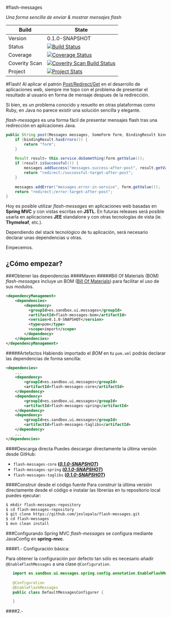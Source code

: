 #flash-messages

_Una forma sencilla de enviar &amp; mostrar mensajes flash_

|Build| State |
|--------|--------|
|Version|0.1.0-SNAPSHOT|
|Status |[![Build Status](https://travis-ci.org/jeslopalo/flash-messages.svg?branch=0.1.0)](https://travis-ci.org/jeslopalo/flash-messages)     |
|Coverage |[![Coverage Status](https://coveralls.io/repos/jeslopalo/flash-messages/badge.png?branch=0.1.0)](https://coveralls.io/r/jeslopalo/flash-messages?branch=0.1.0)|
|Coverity Scan |[![Coverity Scan Build Status](https://scan.coverity.com/projects/2142/badge.svg?branch=0.1.0)](https://scan.coverity.com/projects/2142?branch=0.1.0)|
|Project|[![Project Stats](https://www.ohloh.net/p/flash-messages/widgets/project_thin_badge.gif)](https://www.ohloh.net/p/flash-messages) |

#Flash!
Al aplicar el patrón [Post/Redirect/Get](http://en.wikipedia.org/wiki/Post/Redirect/Get) en el desarrollo de aplicaciones web, siempre me topo con el problema de presentar el resultado al usuario en forma de mensaje despues de la redirección.

Si bien, es un problema conocido y resuelto en otras plataformas como Ruby, en Java no parece existir una solución sencilla y elegante.

*flash-messages* es una forma fácil de presentar mensajes flash tras una redirección en aplicaciones Java.

```java
public String post(Messages messages, SomeForm form, BindingResult bindingResult) {
    if (bindingResult.hasErrors()) {        
        return "form";
    }
    
    Result result= this.service.doSomething(form.getValue());
    if (result.isSuccessful()) {
        messages.addSuccess("messages.success-after-post", result.getValue());
        return "redirect:/successful-target-after-post";
    }
    
    messages.addError("messages.error-in-service", form.getValue());
    return "redirect:/error-target-after-post";
}
```

Hoy es posible utilizar *flash-messages* en aplicaciones web basadas en **Spring MVC** y con vistas escritas en **JSTL**. En futuras releases será posible usarla en aplicaciones **JEE** standalone y con otras tecnologías de vista (ie. **Thymeleaf**, etc.).

Dependiendo del stack tecnológico de tu aplicación, será necesario declarar unas dependencias u otras.

Empecemos.

## ¿Cómo empezar?
###Obtener las dependencias
####Maven
#####Bill Of Materials (BOM)
*flash-messages* incluye un BOM ([Bill Of Materials](http://howtodoinjava.com/2014/02/18/maven-bom-bill-of-materials-dependency/)) para facilitar el uso de sus modulos.

```xml
<dependencyManagement>
    <dependencies>
        <dependency>
          <groupId>es.sandbox.ui.messages</groupId>
          <artifactId>flash-messages-bom</artifactId>
          <version>0.1.0-SNAPSHOT</version>
          <type>pom</type>
          <scope>import</scope>
        </dependency>
    </dependencies>
</dependencyManagement>
```
#####Artefactos
Habiendo importado el *BOM* en tu `pom.xml` podrás declarar las dependencias de forma sencilla:

```xml
<dependencies>
    ...
    <dependency>
        <groupId>es.sandbox.ui.messages</groupId>
        <artifactId>flash-messages-core</artifactId>
    </dependency>
    <dependency>
        <groupId>es.sandbox.ui.messages</groupId>
        <artifactId>flash-messages-spring</artifactId>
    </dependency>
    <dependency>
        <groupId>es.sandbox.ui.messages</groupId>
        <artifactId>flash-messages-taglibs</artifactId>
    </dependency>
    ...
</dependencies>
```
####Descarga directa
Puedes descargar directamente la última versión desde GitHub: 

 - `flash-messages-core`        **(_[0.1.0-SNAPSHOT](http://)_)**
 - `flash-messages-spring`      **(_[0.1.0-SNAPSHOT](http://)_)**
 - `flash-messages-taglibs`     **(_[0.1.0-SNAPSHOT](http://)_)**

####Construir desde el código fuente
Para construir la última versión directamente desde el código e instalar las librerías en tu repositorio local puedes ejecutar:

```zsh
$ mkdir flash-messages-repository
$ cd flash-messages-repository
$ git clone https://github.com/jeslopalo/flash-messages.git
$ cd flash-messages
$ mvn clean install
```

###Configurando Spring MVC
*flash-messages* se configura mediante JavaConfig en **spring-mvc**.

####1.- Configuración básica:

Para obtener la configuración por defecto tan sólo es necesario añadir ```@EnableFlashMessages``` a una clase ```@Configuration```. 
```java
   import es.sandbox.ui.messages.spring.config.annotation.EnableFlashMessages;
   
   @Configuration
   @EnableFlashMessages
   public class DefaultMessagesConfigurer {

   }
```
####2.- 